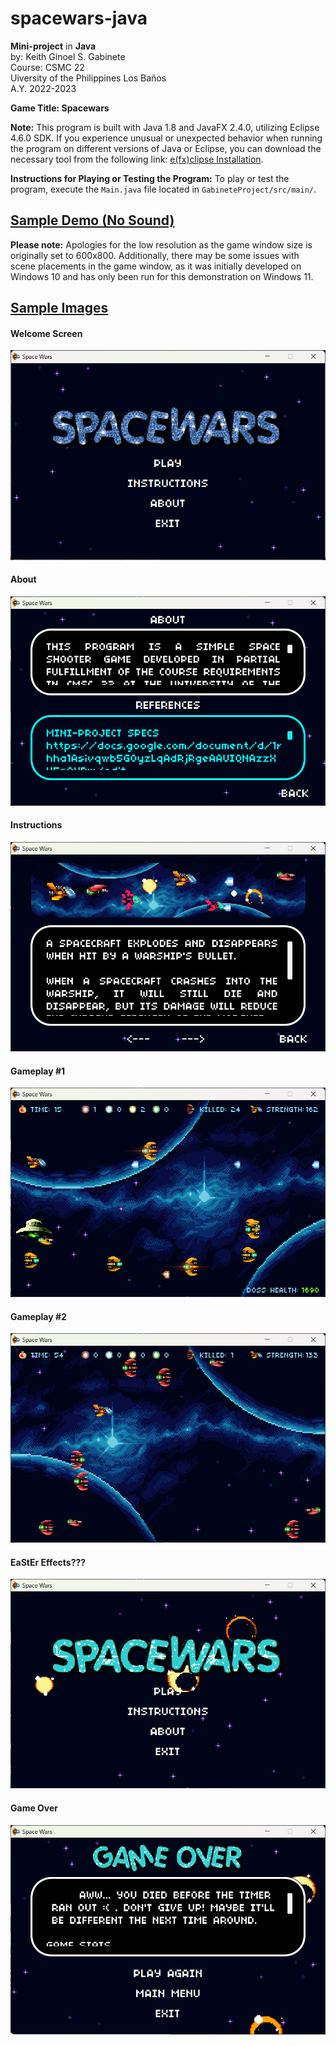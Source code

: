 # spacewars-java
**Mini-project** in **Java** <br />
by: Keith Ginoel S. Gabinete  <br />
Course: CSMC 22  <br />
Uiversity of the Philippines Los Baños <br />
A.Y. 2022-2023

**Game Title: Spacewars**<br />

**Note:** This program is built with Java 1.8 and JavaFX 2.4.0, utilizing Eclipse 4.6.0 SDK.
If you experience unusual or unexpected behavior when running the program on different versions of Java or Eclipse, you can download the necessary tool from the following link: [e(fx)clipse Installation](https://efxclipse.bestsolution.at/install.html#all-in-one).

**Instructions for Playing or Testing the Program:**
To play or test the program, execute the ``Main.java`` file located in ``GabineteProject/src/main/``.
  
## <u>[Sample Demo (No Sound)](https://youtu.be/FVJK8ExIcGE)</u>  
**Please note:** Apologies for the low resolution as the game window size is originally set to 600x800. Additionally, there may be some issues with scene placements in the game window, as it was initially developed on Windows 10 and has only been run for this demonstration on Windows 11.
  
  
## <u>Sample Images</u>  
#### Welcome Screen
![Welcome Screen](/sample-images/main_window.png)  

#### About
![About](/sample-images/about_window.png)  

#### Instructions  
![Instructions](/sample-images/instructions_window.png)  

#### Gameplay #1  
![Gameplay #1](/sample-images/gameplay_one.png)  

#### Gameplay #2  
![Gameplay #2](/sample-images/gameplay_two.png)  

#### EaStEr Effects???  
![EaStEr -_-](/sample-images/easter_effects.png)  

#### Game Over  
![Game Over](/sample-images/gameover.png)
